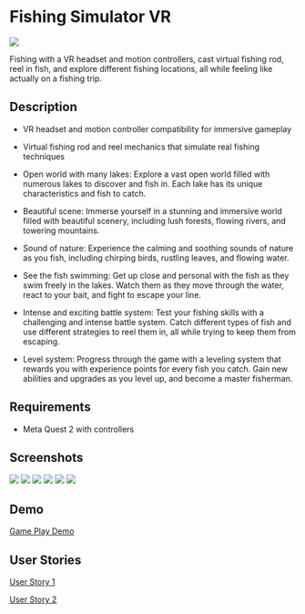 # Fishing Simulator VR
<img src="./docs/fishing_simulator.png">

Fishing with a VR headset and motion controllers, cast virtual fishing rod, reel in fish, and explore different fishing locations, all while feeling like actually on a fishing trip.

## Description
* VR headset and motion controller compatibility for immersive gameplay

* Virtual fishing rod and reel mechanics that simulate real fishing techniques

* Open world with many lakes: Explore a vast open world filled with numerous lakes to discover and fish in. Each lake has its unique characteristics and fish to catch.

* Beautiful scene: Immerse yourself in a stunning and immersive world filled with beautiful scenery, including lush forests, flowing rivers, and towering mountains.

* Sound of nature: Experience the calming and soothing sounds of nature as you fish, including chirping birds, rustling leaves, and flowing water.

* See the fish swimming: Get up close and personal with the fish as they swim freely in the lakes. Watch them as they move through the water, react to your bait, and fight to escape your line.

* Intense and exciting battle system: Test your fishing skills with a challenging and intense battle system. Catch different types of fish and use different strategies to reel them in, all while trying to keep them from escaping.

* Level system: Progress through the game with a leveling system that rewards you with experience points for every fish you catch. Gain new abilities and upgrades as you level up, and become a master fisherman.

## Requirements
* Meta Quest 2 with controllers

## Screenshots
<img src="./docs/forest_scene.png">
<img src="./docs/lake_view.png">
<img src="./docs/lakes.png">
<img src="./docs/fish.png">
<img src="./docs/tutorial.png">
<img src="./docs/battle_sys.png">


## Demo
[Game Play Demo](https://youtu.be/HCX5Hq4XnF0)

## User Stories
[User Story 1](./docs/slides/User%20Story%201.pptx)

[User Story 2](./docs/slides/Fishing%20Simulator%20VR_User%20Story%202.pptx)
